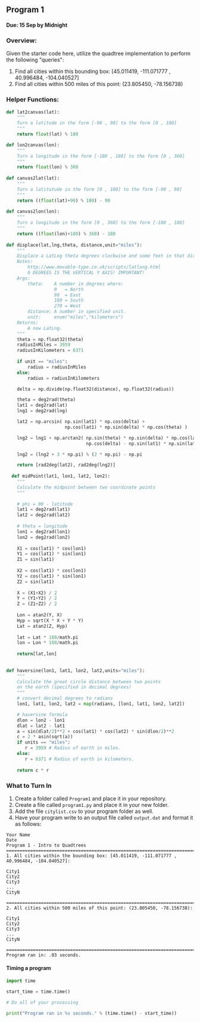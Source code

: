 ## Program 1 
#### Due: 15 Sep by Midnight

### Overview:

Given the starter code here, utilize the quadtree implementation to perform the following "queries":
1. Find all cities within this bounding box: [45.011419, -111.071777 , 40.996484, -104.040527]
2. Find all cities within 500 miles of this point: (23.805450, -78.156738)

### Helper Functions:

```python
def lat2canvas(lat):
    """
    Turn a latitude in the form [-90 , 90] to the form [0 , 180]
    """
    return float(lat) % 180

def lon2canvas(lon):
    """
    Turn a longitude in the form [-180 , 180] to the form [0 , 360]
    """
    return float(lon) % 360
    
def canvas2lat(lat): 
    """
    Turn a latitutude in the form [0 , 180] to the form [-90 , 90]
    """
    return ((float(lat)+90) % 180) - 90
    
def canvas2lon(lon):
    """
    Turn a longitude in the form [0 , 360] to the form [-180 , 180]
    """
    return ((float(lon)+180) % 360) - 180
    
def displace(lat,lng,theta, distance,unit="miles"):
    """
    Displace a LatLng theta degrees clockwise and some feet in that direction.
    Notes:
        http://www.movable-type.co.uk/scripts/latlong.html
        0 DEGREES IS THE VERTICAL Y AXIS! IMPORTANT!
    Args:
        theta:    A number in degrees where:
                  0   = North
                  90  = East
                  180 = South
                  270 = West
        distance: A number in specified unit.
        unit:     enum("miles","kilometers")
    Returns:
        A new LatLng.
    """
    theta = np.float32(theta)
    radiusInMiles = 3959
    radiusInKilometers = 6371
    
    if unit == "miles":
        radius = radiusInMiles
    else:
        radius = radiusInKilometers

    delta = np.divide(np.float32(distance), np.float32(radius))

    theta = deg2rad(theta)
    lat1 = deg2rad(lat)
    lng1 = deg2rad(lng)

    lat2 = np.arcsin( np.sin(lat1) * np.cos(delta) +
                      np.cos(lat1) * np.sin(delta) * np.cos(theta) )

    lng2 = lng1 + np.arctan2( np.sin(theta) * np.sin(delta) * np.cos(lat1),
                              np.cos(delta) - np.sin(lat1) * np.sin(lat2))

    lng2 = (lng2 + 3 * np.pi) % (2 * np.pi) - np.pi

    return [rad2deg(lat2), rad2deg(lng2)]
    
  def midPoint(lat1, lon1, lat2, lon2):
    """
    Calculate the midpoint between two coordinate points
    """
         
    # phi = 90 - latitude
    lat1 = deg2rad(lat1)
    lat2 = deg2rad(lat2)
         
    # theta = longitude
    lon1 = deg2rad(lon1)
    lon2 = deg2rad(lon2)
    
    X1 = cos(lat1) * cos(lon1)
    Y1 = cos(lat1) * sin(lon1)
    Z1 = sin(lat1)
    
    X2 = cos(lat1) * cos(lon1)
    Y2 = cos(lat1) * sin(lon1)
    Z2 = sin(lat1)
    
    X = (X1+X2) / 2
    Y = (Y1+Y2) / 2
    Z = (Z1+Z2) / 2
    
    Lon = atan2(Y, X)
    Hyp = sqrt(X * X + Y * Y)
    Lat = atan2(Z, Hyp)
    
    lat = Lat * 180/math.pi
    lon = Lon * 180/math.pi
    
    return[lat,lon]
    
    
def haversine(lon1, lat1, lon2, lat2,units="miles"):
    """
    Calculate the great circle distance between two points 
    on the earth (specified in decimal degrees)
    """
    # convert decimal degrees to radians 
    lon1, lat1, lon2, lat2 = map(radians, [lon1, lat1, lon2, lat2])

    # haversine formula 
    dlon = lon2 - lon1 
    dlat = lat2 - lat1 
    a = sin(dlat/2)**2 + cos(lat1) * cos(lat2) * sin(dlon/2)**2
    c = 2 * asin(sqrt(a)) 
    if units == "miles":
       r = 3959 # Radius of earth in miles.
    else:
       r = 6371 # Radius of earth in kilometers.
       
    return c * r
```

### What to Turn In

1. Create a folder called `Program1` and place it in your repository.
2. Create a file called `program1.py` and place it in your new folder.
3. Add the file `citylist.csv` to your program folder as well.
4. Have your program write to an output file called `output.dat` and format it as follows:

```
Your Name
Date
Program 1 - Intro to Quadtrees
============================================================================================
1. All cities within the bounding box: [45.011419, -111.071777 , 40.996484, -104.040527]:

City1
City2
City3
...
CityN

============================================================================================
2. All cities within 500 miles of this point: (23.805450, -78.156738):

City1
City2
City3
...
CityN

============================================================================================
Program ran in: .03 seconds.
```

#### Timing a program

```python
import time

start_time = time.time()

# Do all of your processing

print("Program ran in %s seconds." % (time.time() - start_time))
```

